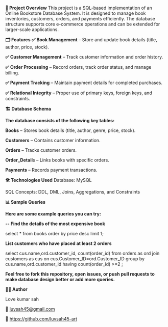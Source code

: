 **📌 Project Overview**
This project is a SQL-based implementation of an Online Bookstore Database System. It is designed to manage book inventories, customers, orders, and payments efficiently. The database structure supports core e-commerce operations and can be extended for larger-scale applications.

**🗂️ Features**
**✅ Book Management** – Store and update book details (title, author, price, stock).

**✅ Customer Management** – Track customer information and order history.

**✅ Order Processing** – Record orders, track order status, and manage billing.

**✅ Payment Tracking** – Maintain payment details for completed purchases.

**✅ Relational Integrity** – Proper use of primary keys, foreign keys, and constraints.

**🏗️ Database Schema**

**The database consists of the following key tables:**

**Books** – Stores book details (title, author, genre, price, stock).

**Customers** – Contains customer information.

**Orders** – Tracks customer orders.

**Order_Detail**s – Links books with specific orders.

**Payments** – Records payment transactions.


**🛠️ Technologies Used**
Database: MySQL 

SQL Concepts: DDL, DML, Joins, Aggregations, and Constraints

**📊 Sample Queries**

**Here are some example queries you can try:**

**-- Find the details of the most expensive book**

select *
from books
order by price desc limit 1;

**List customers who have placed at least 2 orders**

select cus.name,ord.customer_id, count(order_id) 
from orders as ord
join customers as cus
on cus.Customer_ID=ord.Customer_ID
group by cus.name,ord.customer_id
having  count(order_id) >=2 ;


**Feel free to fork this repository, open issues, or push pull requests to make database design better or add more queries.**

**🧑‍💻 Author**

Love kumar sah

📧 luvsah45@gmail.com

🔗 https://github.com/luvsah45-art
